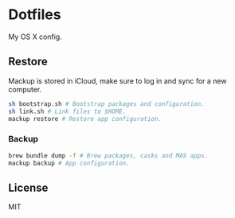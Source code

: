 # Dotfiles

My OS X config.

## Restore

Mackup is stored in iCloud, make sure to log in and sync for a new computer.

```sh
sh bootstrap.sh # Bootstrap packages and configuration.
sh link.sh # Link files to $HOME.
mackup restore # Restore app configuration.
```

### Backup

```sh
brew bundle dump -f # Brew packages, casks and MAS apps.
mackup backup # App configuration.
```

## License

MIT
